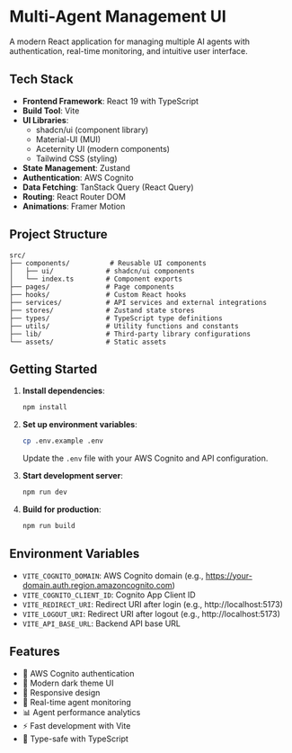 # Multi-Agent Management UI

A modern React application for managing multiple AI agents with authentication, real-time monitoring, and intuitive user interface.

## Tech Stack

- **Frontend Framework**: React 19 with TypeScript
- **Build Tool**: Vite
- **UI Libraries**: 
  - shadcn/ui (component library)
  - Material-UI (MUI)
  - Aceternity UI (modern components)
  - Tailwind CSS (styling)
- **State Management**: Zustand
- **Authentication**: AWS Cognito
- **Data Fetching**: TanStack Query (React Query)
- **Routing**: React Router DOM
- **Animations**: Framer Motion

## Project Structure

```
src/
├── components/          # Reusable UI components
│   ├── ui/             # shadcn/ui components
│   └── index.ts        # Component exports
├── pages/              # Page components
├── hooks/              # Custom React hooks
├── services/           # API services and external integrations
├── stores/             # Zustand state stores
├── types/              # TypeScript type definitions
├── utils/              # Utility functions and constants
├── lib/                # Third-party library configurations
└── assets/             # Static assets
```

## Getting Started

1. **Install dependencies**:
   ```bash
   npm install
   ```

2. **Set up environment variables**:
   ```bash
   cp .env.example .env
   ```
   Update the `.env` file with your AWS Cognito and API configuration.

3. **Start development server**:
   ```bash
   npm run dev
   ```

4. **Build for production**:
   ```bash
   npm run build
   ```

## Environment Variables

- `VITE_COGNITO_DOMAIN`: AWS Cognito domain (e.g., https://your-domain.auth.region.amazoncognito.com)
- `VITE_COGNITO_CLIENT_ID`: Cognito App Client ID
- `VITE_REDIRECT_URI`: Redirect URI after login (e.g., http://localhost:5173)
- `VITE_LOGOUT_URI`: Redirect URI after logout (e.g., http://localhost:5173)
- `VITE_API_BASE_URL`: Backend API base URL

## Features

- 🔐 AWS Cognito authentication
- 🎨 Modern dark theme UI
- 📱 Responsive design
- 🔄 Real-time agent monitoring
- 📊 Agent performance analytics
- ⚡ Fast development with Vite
- 🎯 Type-safe with TypeScript